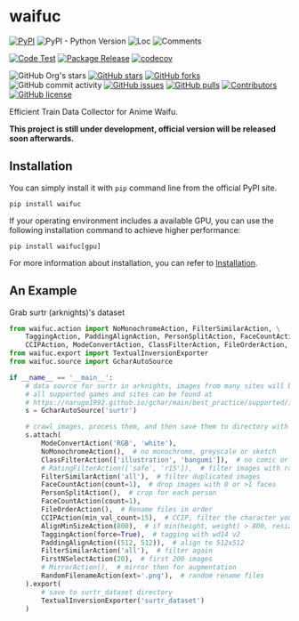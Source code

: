 # waifuc

[![PyPI](https://img.shields.io/pypi/v/waifuc)](https://pypi.org/project/waifuc/)
![PyPI - Python Version](https://img.shields.io/pypi/pyversions/waifuc)
![Loc](https://img.shields.io/endpoint?url=https://gist.githubusercontent.com/narugo1992/847b3edfcbae29b86b8b5d8b3dfb854f/raw/loc.json)
![Comments](https://img.shields.io/endpoint?url=https://gist.githubusercontent.com/narugo1992/847b3edfcbae29b86b8b5d8b3dfb854f/raw/comments.json)

[![Code Test](https://github.com/deepghs/waifuc/workflows/Code%20Test/badge.svg)](https://github.com/deepghs/waifuc/actions?query=workflow%3A%22Code+Test%22)
[![Package Release](https://github.com/deepghs/waifuc/workflows/Package%20Release/badge.svg)](https://github.com/deepghs/waifuc/actions?query=workflow%3A%22Package+Release%22)
[![codecov](https://codecov.io/gh/deepghs/waifuc/branch/main/graph/badge.svg?token=XJVDP4EFAT)](https://codecov.io/gh/deepghs/waifuc)

![GitHub Org's stars](https://img.shields.io/github/stars/deepghs)
[![GitHub stars](https://img.shields.io/github/stars/deepghs/waifuc)](https://github.com/deepghs/waifuc/stargazers)
[![GitHub forks](https://img.shields.io/github/forks/deepghs/waifuc)](https://github.com/deepghs/waifuc/network)
![GitHub commit activity](https://img.shields.io/github/commit-activity/m/deepghs/waifuc)
[![GitHub issues](https://img.shields.io/github/issues/deepghs/waifuc)](https://github.com/deepghs/waifuc/issues)
[![GitHub pulls](https://img.shields.io/github/issues-pr/deepghs/waifuc)](https://github.com/deepghs/waifuc/pulls)
[![Contributors](https://img.shields.io/github/contributors/deepghs/waifuc)](https://github.com/deepghs/waifuc/graphs/contributors)
[![GitHub license](https://img.shields.io/github/license/deepghs/waifuc)](https://github.com/deepghs/waifuc/blob/master/LICENSE)

Efficient Train Data Collector for Anime Waifu.

**This project is still under development, official version will be released soon afterwards.**

## Installation

You can simply install it with `pip` command line from the official PyPI site.

```shell
pip install waifuc
```

If your operating environment includes a available GPU, you can use the following installation command to achieve higher
performance:

```shell
pip install waifuc[gpu]
```

For more information about installation, you can refer
to [Installation](https://deepghs.github.io/waifuc/main/tutorials/installation/index.html).

## An Example

Grab surtr (arknights)'s dataset

```python
from waifuc.action import NoMonochromeAction, FilterSimilarAction, \
    TaggingAction, PaddingAlignAction, PersonSplitAction, FaceCountAction, FirstNSelectAction, \
    CCIPAction, ModeConvertAction, ClassFilterAction, FileOrderAction, RandomFilenameAction, AlignMinSizeAction
from waifuc.export import TextualInversionExporter
from waifuc.source import GcharAutoSource

if __name__ == '__main__':
    # data source for surtr in arknights, images from many sites will be crawled
    # all supported games and sites can be found at
    # https://narugo1992.github.io/gchar/main/best_practice/supported/index.html#supported-games-and-sites
    s = GcharAutoSource('surtr')

    # crawl images, process them, and then save them to directory with given format
    s.attach(
        ModeConvertAction('RGB', 'white'),
        NoMonochromeAction(),  # no monochrome, greyscale or sketch
        ClassFilterAction(['illustration', 'bangumi']),  # no comic or 3d
        # RatingFilterAction(['safe', 'r15']),  # filter images with rating, like safe, r15, r18
        FilterSimilarAction('all'),  # filter duplicated images
        FaceCountAction(count=1),  # drop images with 0 or >1 faces
        PersonSplitAction(),  # crop for each person
        FaceCountAction(count=1),
        FileOrderAction(),  # Rename files in order
        CCIPAction(min_val_count=15),  # CCIP, filter the character you may not want to see in dataset
        AlignMinSizeAction(800),  # if min(height, weight) > 800, resize it to 800
        TaggingAction(force=True),  # tagging with wd14 v2
        PaddingAlignAction((512, 512)),  # align to 512x512
        FilterSimilarAction('all'),  # filter again
        FirstNSelectAction(20),  # first 200 images
        # MirrorAction(),  # mirror then for augmentation
        RandomFilenameAction(ext='.png'),  # random rename files
    ).export(
        # save to surtr_dataset directory
        TextualInversionExporter('surtr_dataset')
    )

```
